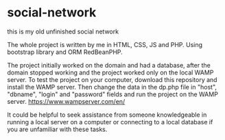 # social-network
this is my old unfinished social network

The whole project is written by me in HTML, CSS, JS and PHP. 
Using bootstrap library and ORM RedBeanPHP.

The project initially worked on the domain and had a database, after the domain stopped working and the project worked only on the local WAMP server. To test the project on your computer, download this repository and install the WAMP server. Then change the data in the dp.php file in "host", "dbname", "login" and "password" fields and run the project on the WAMP server. https://www.wampserver.com/en/

It could be helpful to seek assistance from someone knowledgeable in running a local server on a computer or connecting to a local database if you are unfamiliar with these tasks.
